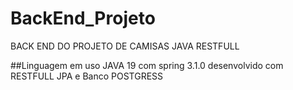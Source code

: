 # BackEnd_Projeto
BACK END DO PROJETO DE CAMISAS JAVA RESTFULL

##Linguagem em uso JAVA 19 com spring 3.1.0 desenvolvido com RESTFULL JPA e Banco POSTGRESS
